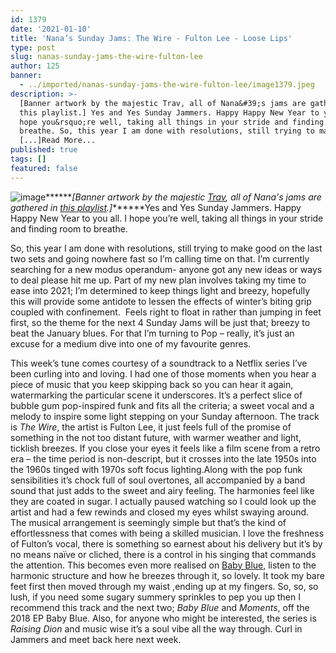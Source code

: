 ```yaml
---
id: 1379
date: '2021-01-10'
title: 'Nana’s Sunday Jams: The Wire - Fulton Lee - Loose Lips'
type: post
slug: nanas-sunday-jams-the-wire-fulton-lee
author: 125
banner:
  - ../imported/nanas-sunday-jams-the-wire-fulton-lee/image1379.jpeg
description: >-
  [Banner artwork by the majestic Trav, all of Nana&#39;s jams are gathered in
  this playlist.] Yes and Yes Sunday Jammers. Happy Happy New Year to you all. I
  hope you&rsquo;re well, taking all things in your stride and finding room to
  breathe. So, this year I am done with resolutions, still trying to make good
  [...]Read More...
published: true
tags: []
featured: false
---
```

![image](../../imported/nanas-sunday-jams-the-wire-fulton-lee/image1379.jpeg)******_\[Banner artwork by the majestic [Trav](https://www.backdownwarchild.co.uk/), all of Nana's jams are gathered in [this playlist](https://open.spotify.com/playlist/12UoQ8ov5i6P8BIfm2lOjS?si=jarAn1CXSEuYB9vAxJidOg).\]_******Yes and Yes Sunday Jammers. Happy Happy New Year to you all. I hope you’re well, taking all things in your stride and finding room to breathe.  
  
So, this year I am done with resolutions, still trying to make good on the last two sets and going nowhere fast so I’m calling time on that. I’m currently searching for a new modus operandum- anyone got any new ideas or ways to deal please hit me up. Part of my new plan involves taking my time to ease into 2021; I’m determined to keep things light and breezy, hopefully this will provide some antidote to lessen the effects of winter’s biting grip coupled with confinement.  Feels right to float in rather than jumping in feet first, so the theme for the next 4 Sunday Jams will be just that; breezy to beat the January blues. For that I’m turning to Pop – really, it’s just an excuse for a medium dive into one of my favourite genres.  
  
This week’s tune comes courtesy of a soundtrack to a Netflix series I’ve been curling into and loving. I had one of those moments when you hear a piece of music that you keep skipping back so you can hear it again, watermarking the particular scene it underscores. It’s a perfect slice of bubble gum pop-inspired funk and fits all the criteria; a sweet vocal and a melody to inspire some light stepping on your Sunday afternoon. The track is _The Wire_, the artist is Fulton Lee, it just feels full of the promise of something in the not too distant future, with warmer weather and light, ticklish breezes. If you close your eyes it feels like a film scene from a retro era – the time period is non-descript, but it crosses into the late 1950s into the 1960s tinged with 1970s soft focus lighting.Along with the pop funk sensibilities it’s chock full of soul overtones, all accompanied by a band sound that just adds to the sweet and airy feeling. The harmonies feel like they are coated in sugar. I actually paused watching so I could look up the artist and had a few rewinds and closed my eyes whilst swaying around. The musical arrangement is seemingly simple but that’s the kind of effortlessness that comes with being a skilled musician. I love the freshness of Fulton’s vocal, there is something so earnest about his delivery but it’s by no means naïve or cliched, there is a control in his singing that commands the attention. This becomes even more realised on [Baby Blue](https://www.youtube.com/watch?v=IzjCieTOW-8), listen to the harmonic structure and how he breezes through it, so lovely. It took my bare feet first then moved through my waist ,ending up at my fingers. So, so, so lush, if you need some sugary summery sprinkles to pep you up then I recommend this track and the next two; _Baby Blue_ and _Moments_, off the 2018 EP Baby Blue. Also, for anyone who might be interested, the series is _Raising Dion_ and music wise it’s a soul vibe all the way through. Curl in Jammers and meet back here next week.